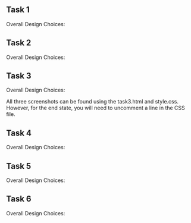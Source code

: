 
**Task 1**
------------------------------------------------------
Overall Design Choices:

**Task 2**
------------------------------------------------------
Overall Design Choices:

**Task 3**
------------------------------------------------------
Overall Design Choices:

All three screenshots can be found using the task3.html and style.css. However, for the end state, you will need to uncomment a line in the CSS file.

**Task 4**
------------------------------------------------------
Overall Design Choices:

**Task 5**
------------------------------------------------------
Overall Design Choices:

**Task 6**
------------------------------------------------------
Overall Design Choices: